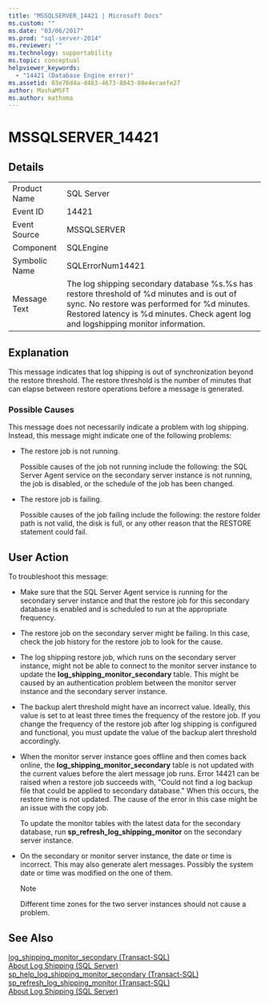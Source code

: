 ```yaml
---
title: "MSSQLSERVER_14421 | Microsoft Docs"
ms.custom: ""
ms.date: "03/06/2017"
ms.prod: "sql-server-2014"
ms.reviewer: ""
ms.technology: supportability
ms.topic: conceptual
helpviewer_keywords: 
  - "14421 (Database Engine error)"
ms.assetid: 03e76d4a-d463-4673-8843-08e4ecaefe27
author: MashaMSFT
ms.author: mathoma
---
```

# MSSQLSERVER_14421
    
## Details  
  
|||  
|-|-|  
|Product Name|SQL Server|  
|Event ID|14421|  
|Event Source|MSSQLSERVER|  
|Component|SQLEngine|  
|Symbolic Name|SQLErrorNum14421|  
|Message Text|The log shipping secondary database %s.%s has restore threshold of %d minutes and is out of sync. No restore was performed for %d minutes. Restored latency is %d minutes. Check agent log and logshipping monitor information.|  
  
## Explanation  
 This message indicates that log shipping is out of synchronization beyond the restore threshold. The restore threshold is the number of minutes that can elapse between restore operations before a message is generated.  
  
### Possible Causes  
 This message does not necessarily indicate a problem with log shipping. Instead, this message might indicate one of the following problems:  
  
-   The restore job is not running.  
  
     Possible causes of the job not running include the following: the SQL Server Agent service on the secondary server instance is not running, the job is disabled, or the schedule of the job has been changed.  
  
-   The restore job is failing.  
  
     Possible causes of the job failing include the following: the restore folder path is not valid, the disk is full, or any other reason that the RESTORE statement could fail.  
  
## User Action  
 To troubleshoot this message:  
  
-   Make sure that the SQL Server Agent service is running for the secondary server instance and that the restore job for this secondary database is enabled and is scheduled to run at the appropriate frequency.  
  
-   The restore job on the secondary server might be failing. In this case, check the job history for the restore job to look for the cause.  
  
-   The log shipping restore job, which runs on the secondary server instance, might not be able to connect to the monitor server instance to update the **log_shipping_monitor_secondary** table. This might be caused by an authentication problem between the monitor server instance and the secondary server instance.  
  
-   The backup alert threshold might have an incorrect value. Ideally, this value is set to at least three times the frequency of the restore job. If you change the frequency of the restore job after log shipping is configured and functional, you must update the value of the backup alert threshold accordingly.  
  
-   When the monitor server instance goes offline and then comes back online, the **log_shipping_monitor_secondary** table is not updated with the current values before the alert message job runs. Error 14421 can be raised when a restore job succeeds with, "Could not find a log backup file that could be applied to secondary database." When this occurs, the restore time is not updated. The cause of the error in this case might be an issue with the copy job.  
  
     To update the monitor tables with the latest data for the secondary database, run **sp_refresh_log_shipping_monitor** on the secondary server instance.  
  
-   On the secondary or monitor server instance, the date or time is incorrect. This may also generate alert messages. Possibly the system date or time was modified on the one of them.  
  
    > [!NOTE]  
    >  Different time zones for the two server instances should not cause a problem.  
  
## See Also  
 [log_shipping_monitor_secondary &#40;Transact-SQL&#41;](/sql/relational-databases/system-tables/log-shipping-monitor-secondary-transact-sql)   
 [About Log Shipping &#40;SQL Server&#41;](../../database-engine/log-shipping/about-log-shipping-sql-server.md)   
 [sp_help_log_shipping_monitor_secondary &#40;Transact-SQL&#41;](/sql/relational-databases/system-stored-procedures/sp-help-log-shipping-monitor-secondary-transact-sql)   
 [sp_refresh_log_shipping_monitor &#40;Transact-SQL&#41;](/sql/relational-databases/system-stored-procedures/sp-refresh-log-shipping-monitor-transact-sql)   
 [About Log Shipping &#40;SQL Server&#41;](../../database-engine/log-shipping/about-log-shipping-sql-server.md)  
  
  
